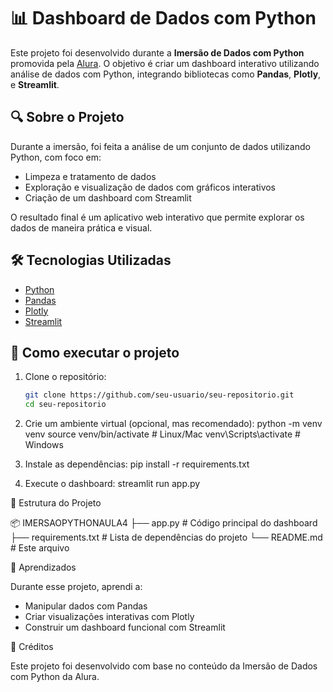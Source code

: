 # 📊 Dashboard de Dados com Python

Este projeto foi desenvolvido durante a **Imersão de Dados com Python** promovida pela [Alura](https://www.alura.com.br/). O objetivo é criar um dashboard interativo utilizando análise de dados com Python, integrando bibliotecas como **Pandas**, **Plotly**, e **Streamlit**.

## 🔍 Sobre o Projeto

Durante a imersão, foi feita a análise de um conjunto de dados utilizando Python, com foco em:

- Limpeza e tratamento de dados
- Exploração e visualização de dados com gráficos interativos
- Criação de um dashboard com Streamlit

O resultado final é um aplicativo web interativo que permite explorar os dados de maneira prática e visual.

## 🛠️ Tecnologias Utilizadas

- [Python](https://www.python.org/)
- [Pandas](https://pandas.pydata.org/)
- [Plotly](https://plotly.com/python/)
- [Streamlit](https://streamlit.io/)

## 🚀 Como executar o projeto

1. Clone o repositório:
   ```bash
   git clone https://github.com/seu-usuario/seu-repositorio.git
   cd seu-repositorio

2. Crie um ambiente virtual (opcional, mas recomendado):
   python -m venv venv
   source venv/bin/activate  # Linux/Mac
   venv\Scripts\activate  # Windows

3. Instale as dependências:
   pip install -r requirements.txt

4. Execute o dashboard:
   streamlit run app.py

📁 Estrutura do Projeto

📦 IMERSAOPYTHONAULA4
├── app.py               # Código principal do dashboard
├── requirements.txt     # Lista de dependências do projeto
└── README.md            # Este arquivo

🧠 Aprendizados

Durante esse projeto, aprendi a:

- Manipular dados com Pandas
- Criar visualizações interativas com Plotly
- Construir um dashboard funcional com Streamlit

📌 Créditos

Este projeto foi desenvolvido com base no conteúdo da Imersão de Dados com Python da Alura.